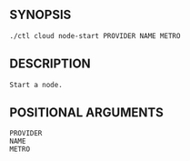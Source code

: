 ## SYNOPSIS
    ./ctl cloud node-start PROVIDER NAME METRO
 
## DESCRIPTION
    Start a node.
 
## POSITIONAL ARGUMENTS
    PROVIDER
    NAME
    METRO
